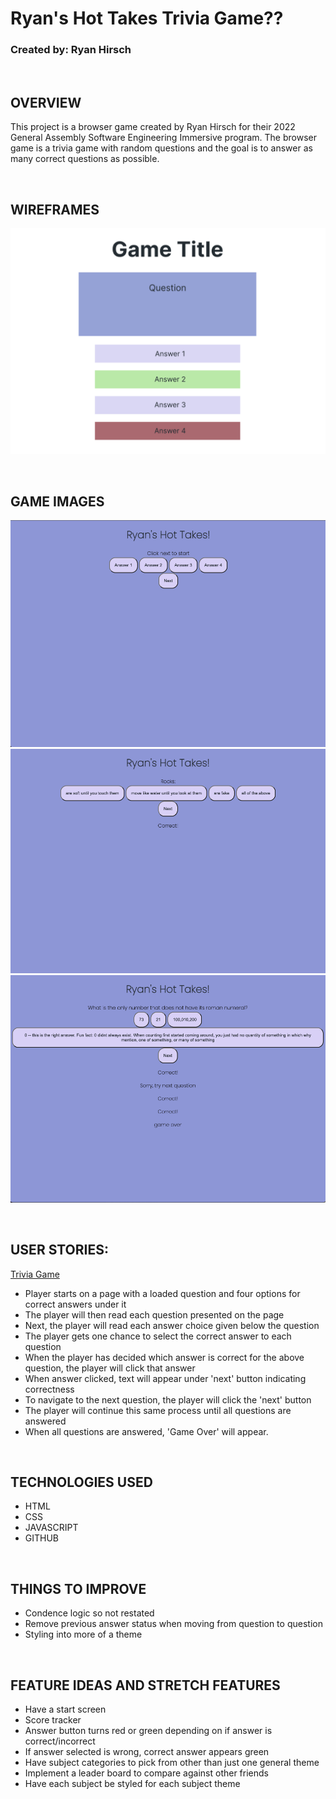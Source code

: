 # Ryan's Hot Takes Trivia Game??

### Created by: Ryan Hirsch  

<p>&nbsp;</p>

## OVERVIEW
This project is a browser game created by Ryan Hirsch for their 2022 General Assembly Software Engineering Immersive program.
The browser game is a trivia game with random questions and the goal is to answer as many correct questions as possible.  
<p>&nbsp;</p>

## WIREFRAMES
![Wireframe](Images/Wireframe.png)
<p>&nbsp;<p>

## GAME IMAGES
![Start Game](Images/StartGame.png)
![Middle Game](Images/MiddleGame.png)
![End Game](Images/EndGame.png)
<p>&nbsp;</p>

## USER STORIES:
[Trivia Game](https://ryan-hirsch.github.io/Trivia_Game/)
- Player starts on a page with a loaded question and four options for correct answers under it
- The player will then read each question presented on the page
- Next, the player will read each answer choice given below the question
- The player gets one chance to select the correct answer to each question
- When the player has decided which answer is correct for the above question, the player will click that answer
- When answer clicked, text will appear under 'next' button indicating correctness
- To navigate to the next question, the player will click the 'next' button
- The player will continue this same process until all questions are answered
- When all questions are answered, 'Game Over' will appear.
<p>&nbsp;</p>

## TECHNOLOGIES USED
- HTML
- CSS
- JAVASCRIPT
- GITHUB
<p>&nbsp;</p>

## THINGS TO IMPROVE
- Condence logic so not restated
- Remove previous answer status when moving from question to question
- Styling into more of a theme
<p>&nbsp;</p>

## FEATURE IDEAS AND STRETCH FEATURES
- Have a start screen
- Score tracker
- Answer button turns red or green depending on if answer is correct/incorrect
- If answer selected is wrong, correct answer appears green
- Have subject categories to pick from other than just one general theme
- Implement a leader board to compare against other friends
- Have each subject be styled for each subject theme
